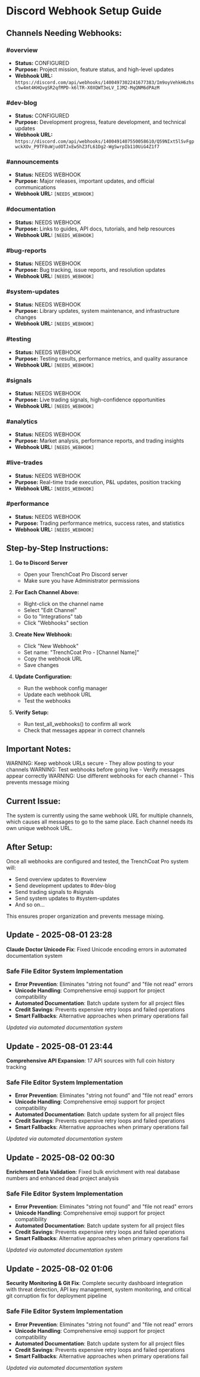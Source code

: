 
# Discord Webhook Setup Guide

## Channels Needing Webhooks:


### #overview
- **Status:** CONFIGURED
- **Purpose:** Project mission, feature status, and high-level updates
- **Webhook URL:** `https://discord.com/api/webhooks/1400497302241677383/Im9oyVehkH6zhsc5w4mt4KHQvgSR2qfMPD-k6lTR-X0XQWT3eLV_IJM2-MqQNM6dPAzM`


### #dev-blog
- **Status:** CONFIGURED
- **Purpose:** Development progress, feature development, and technical updates
- **Webhook URL:** `https://discord.com/api/webhooks/1400491407550058610/Q59NIxt5lSvFgpwckXOv_P9TF8uWjudOTJxEw5hZ3fL61Dg2-WgSwrpIb110UiG4Z1f7`


### #announcements
- **Status:** NEEDS WEBHOOK
- **Purpose:** Major releases, important updates, and official communications
- **Webhook URL:** `[NEEDS_WEBHOOK]`


### #documentation
- **Status:** NEEDS WEBHOOK
- **Purpose:** Links to guides, API docs, tutorials, and help resources
- **Webhook URL:** `[NEEDS_WEBHOOK]`


### #bug-reports
- **Status:** NEEDS WEBHOOK
- **Purpose:** Bug tracking, issue reports, and resolution updates
- **Webhook URL:** `[NEEDS_WEBHOOK]`


### #system-updates
- **Status:** NEEDS WEBHOOK
- **Purpose:** Library updates, system maintenance, and infrastructure changes
- **Webhook URL:** `[NEEDS_WEBHOOK]`


### #testing
- **Status:** NEEDS WEBHOOK
- **Purpose:** Testing results, performance metrics, and quality assurance
- **Webhook URL:** `[NEEDS_WEBHOOK]`


### #signals
- **Status:** NEEDS WEBHOOK
- **Purpose:** Live trading signals, high-confidence opportunities
- **Webhook URL:** `[NEEDS_WEBHOOK]`


### #analytics
- **Status:** NEEDS WEBHOOK
- **Purpose:** Market analysis, performance reports, and trading insights
- **Webhook URL:** `[NEEDS_WEBHOOK]`


### #live-trades
- **Status:** NEEDS WEBHOOK
- **Purpose:** Real-time trade execution, P&L updates, position tracking
- **Webhook URL:** `[NEEDS_WEBHOOK]`


### #performance
- **Status:** NEEDS WEBHOOK
- **Purpose:** Trading performance metrics, success rates, and statistics
- **Webhook URL:** `[NEEDS_WEBHOOK]`


## Step-by-Step Instructions:

1. **Go to Discord Server**
   - Open your TrenchCoat Pro Discord server
   - Make sure you have Administrator permissions

2. **For Each Channel Above:**
   - Right-click on the channel name
   - Select "Edit Channel"
   - Go to "Integrations" tab
   - Click "Webhooks" section

3. **Create New Webhook:**
   - Click "New Webhook"
   - Set name: "TrenchCoat Pro - [Channel Name]"
   - Copy the webhook URL
   - Save changes

4. **Update Configuration:**
   - Run the webhook config manager
   - Update each webhook URL
   - Test the webhooks

5. **Verify Setup:**
   - Run test_all_webhooks() to confirm all work
   - Check that messages appear in correct channels

## Important Notes:

WARNING: Keep webhook URLs secure - They allow posting to your channels
WARNING: Test webhooks before going live - Verify messages appear correctly
WARNING: Use different webhooks for each channel - This prevents message mixing

## Current Issue:

The system is currently using the same webhook URL for multiple channels, 
which causes all messages to go to the same place. Each channel needs its 
own unique webhook URL.

## After Setup:

Once all webhooks are configured and tested, the TrenchCoat Pro system will:
- Send overview updates to #overview
- Send development updates to #dev-blog  
- Send trading signals to #signals
- Send system updates to #system-updates
- And so on...

This ensures proper organization and prevents message mixing.



## Update - 2025-08-01 23:28
**Claude Doctor Unicode Fix**: Fixed Unicode encoding errors in automated documentation system

### Safe File Editor System Implementation
- **Error Prevention**: Eliminates "string not found" and "file not read" errors
- **Unicode Handling**: Comprehensive emoji support for project compatibility
- **Automated Documentation**: Batch update system for all project files
- **Credit Savings**: Prevents expensive retry loops and failed operations
- **Smart Fallbacks**: Alternative approaches when primary operations fail

*Updated via automated documentation system*


## Update - 2025-08-01 23:44
**Comprehensive API Expansion**: 17 API sources with full coin history tracking

### Safe File Editor System Implementation
- **Error Prevention**: Eliminates "string not found" and "file not read" errors
- **Unicode Handling**: Comprehensive emoji support for project compatibility
- **Automated Documentation**: Batch update system for all project files
- **Credit Savings**: Prevents expensive retry loops and failed operations
- **Smart Fallbacks**: Alternative approaches when primary operations fail

*Updated via automated documentation system*


## Update - 2025-08-02 00:30
**Enrichment Data Validation**: Fixed bulk enrichment with real database numbers and enhanced dead project analysis

### Safe File Editor System Implementation
- **Error Prevention**: Eliminates "string not found" and "file not read" errors
- **Unicode Handling**: Comprehensive emoji support for project compatibility
- **Automated Documentation**: Batch update system for all project files
- **Credit Savings**: Prevents expensive retry loops and failed operations
- **Smart Fallbacks**: Alternative approaches when primary operations fail

*Updated via automated documentation system*


## Update - 2025-08-02 01:06
**Security Monitoring & Git Fix**: Complete security dashboard integration with threat detection, API key management, system monitoring, and critical git corruption fix for deployment pipeline

### Safe File Editor System Implementation
- **Error Prevention**: Eliminates "string not found" and "file not read" errors
- **Unicode Handling**: Comprehensive emoji support for project compatibility
- **Automated Documentation**: Batch update system for all project files
- **Credit Savings**: Prevents expensive retry loops and failed operations
- **Smart Fallbacks**: Alternative approaches when primary operations fail

*Updated via automated documentation system*